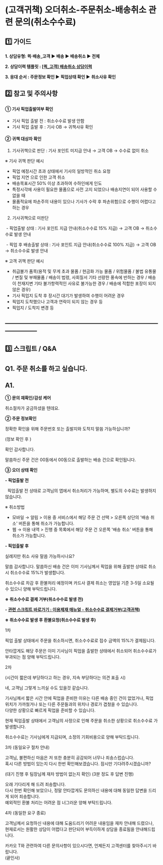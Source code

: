 # (고객귀책) 오더취소-주문취소-배송취소 관련 문의(취소수수료)

**1️⃣ 가이드**
-----------

**1. 상담유형: 퀵·배송\_고객 **▶ 배송 ▶ 배송취소 ▶ 전체****

**2. 상담이력 템플릿 : [[퀵\_고객] 배송취소 상담이력](https://kakaomobilitysupport.zendesk.com/hc/ko/articles/31570826009369--%ED%80%B5-%EA%B3%A0%EA%B0%9D-%EB%B0%B0%EC%86%A1%EC%B7%A8%EC%86%8C-%EC%83%81%EB%8B%B4%EC%9D%B4%EB%A0%A5)**

**3. 응대 순서 : 주문정보 확인 ▶ 픽업상태 확인 ▶** **취소사유 확인**

**2️⃣ 참고 및 주의사항**
-----------------

#### **① 기사 픽업출발여부 확인**

* 기사 픽업 출발 전 : 취소수수료 발생 안함
* 기사 픽업 출발 후 : 기사 OB → 귀책사유 확인

#### **② 귀책 대상자 확인**

1) 기사귀책으로 판단 : 기사 포인트 미지급 안내 → 고객 OB → 수수료 없이 취소

※ 기사 귀책 판단 예시

* 픽업 예정시간 초과 상태에서 기사의 일방적인 취소 요청
* 픽업 지연 으로 인한 고객 취소
* 배송목표시간 50% 이상 초과하여 수하인에게 인도
* 특정시각에 사용이 필요한 물품으로 사전 고지 되었으나 배송지연이 되어 사용할 수 없을 때
* 물품적요에 파손주의 내용이 있으나 기사가 수락 후 파손위험으로 수행이 어렵다고 하는 경우

2) 기사귀책으로 미판단

 - 픽업출발 상태 : 기사 포인트 지급 안내(취소수수료 15% 지급) → 고객 OB → 취소수수료 발생 안내

 - 픽업 후 배송출발 상태 : 기사 포인트 지급 안내(취소수수료 100% 지급) → 고객 OB → 취소수수료 발생 안내

※ 고객 귀책 판단 예시

* 취급불가 품목(용적 및 무게 초과 물품 / 현금화 가능 물품 / 위험물품 / 불법 유통물 / 변질 및 부패물품 / 배송이 법령, 사회질서 기타 선량한 풍속에 반하는 경우 / 배송이 천재지변 기타 불가항력적인 사유로 불가능한 경우 / 배송에 적합한 포장이 되지 않은 경우)
* 기사 픽업지 도착 후 장시간 대기가 발생하여 수행이 어려운 경우
* 픽업지 도착했으나 고객과 연락이 되지 않는 경우 등
* 픽업지 / 도착지 변경 등

**―****―****―****―****―****―****―****―****―****―****―****―****―****―****―****―****―****―****―****―****―****―****―****―****―****―****―****―****―**
-------------------------------------------------------------------------------------------------------------------------------------------------

**3️⃣ 스크립트 / Q&A**
------------------

**Q1. 주문 취소를 하고 싶습니다.**
-----------------------

**A1.**
-------

**① 문의 재확인/감성 케어**

취소절차가 궁금하셨을 텐데요.

**② 주문 정보확인**

정확한 확인을 위해 주문번호 또는 출발지와 도착지 말씀 가능하십니까?

(정보 확인 후 )

확인 감사합니다.

말씀하신 주문 건은 00동에서 00동으로 출발하는 배송 건으로 확인됩니다.

**③ 오더 상태 확인**

**- 픽업출발 전**

  픽업출발 전 상태로 고객님의 앱에서 취소처리가 가능하며, 별도의 수수료는 발생하지 않습니다.

※ 취소방법   
- 모바일 → 알림 > 이용 중 서비스에서 해당 주문 건 선택 > 오른쪽 상단의 '배송 취소' 버튼을 통해 취소가 가능합니다.  
- 웹 → 이용 내역 > 진행 중 목록에서 해당 주문 건 오른쪽 '배송 취소' 버튼을 통해 취소가 가능합니다.

**- 픽업출발 후**

실례지만 취소 사유 말씀 가능하시나요?

말씀 감사합니다. 말씀하신 배송 건은 이미 기사님께서 픽업을 위해 출발한 상태로 취소 시 취소수수료 15%가 발생합니다. 

취소수수료 차감 후 환불처리 예정이며 카드사 결제 취소는 영업일 기준 3-5일 소요될 수 있으니 양해 부탁드립니다.

**※ 취소수수료 결제 거부(취소수수료 발생 전)**

**- [관련 스크립트 바로가기 : 이용제재 매뉴얼 - 취소수수료 결제거부(고객귀책)](https://kakaomobilitysupport.zendesk.com/hc/ko/articles/32194311864601-%EC%9D%B4%EC%9A%A9%EC%A0%9C%EC%9E%AC-%EB%A7%A4%EB%89%B4%EC%96%BC-%EC%B7%A8%EC%86%8C%EC%88%98%EC%88%98%EB%A3%8C-%EA%B2%B0%EC%A0%9C%EA%B1%B0%EB%B6%80-%EA%B3%A0%EA%B0%9D%EA%B7%80%EC%B1%85)**

**※ 취소수수료 발생 후 환불요청(취소수수료 발생 후)**

1차

픽업 출발 상태에서 주문을 취소하시면, 취소수수료로 접수 금액의 15%가 결제됩니다.

안타깝게도 해당 주문은 이미 기사님이 픽업을 출발한 상태에서 취소되어 취소수수료가 부과되는 점 양해 부탁드립니다.

2차

(시간이 짧은데 부당하다고 하는 경우, 지속 부당하다는 의견 표출 시)

네, 고객님 그렇게 느끼실 수도 있을것 같습니다.

기사님께서 짧은 시간 안에 픽업을 준비한 이유는 다른 배송 중인 건이 없었거나, 픽업 위치가 가까웠거나 또는 다른 주문들과의 위치나 경로가 겹쳤을 수 있습니다.  
다양한 상황으로 빠르게 픽업을 준비할 수 있습니다.

현재 픽업출발 상태에서 고객님의 사정으로 인해 주문을 취소한 상황으로 취소수수료 가 발생합니다.

취소수수료는 기사님에게 지급되며, 소정의 기회비용으로 양해 부탁드립니다.

3차 (동일요구 절차 안내)

고객님, 불편하신 마음은 저 또한 충분히 공감되어 너무나 죄송스럽습니다.  
혹시 다른 방법이 있는지 다시 한번 확인해보겠습니다. 잠시만 기다려주시겠습니까?

(대기 진행 후 팀장님께 재차 방법이 없는지 확인) (3분 정도 후 답변 진행)

오래 기다리게 해 드려 죄송합니다.  
다시 한번 확인해 보았으나, 정말 안타깝게도 문의하신 내용에 대해 동일한 답변을 드리게 되어 죄송합니다.  
예외적인 환불 처리는 어려운 점 너그러운 양해 부탁드립니다.

4차 (동일한 요구 종료)

고객님께서 요청하신 내용에 대해 도움드리기 어려운 내용임을 재차 안내해 드렸으나, 현재로서는 원활한 상담이 어렵다고 판단되어 부득이하게 상담을 종료됨을 안내해드립니다.

카카오 T와 관련하여 다른 문의사항이 있으시다면, 언제든지 고객센터를 찾아주시기 바랍니다.  
(끝인사)